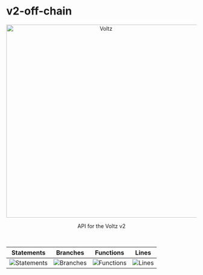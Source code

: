 # v2-off-chain

<p align="center">
  <a href="https://app.voltz.xyz/">
    <picture>
      <img src="../../docs/voltz-background.jpeg" alt="Voltz" width="512" />
    </picture>
  </a>
</p>

<p align="center"> API for the Voltz v2 </p>

<br />

| Statements                  | Branches                | Functions                 | Lines             |
| --------------------------- | ----------------------- | ------------------------- | ----------------- |
| ![Statements](https://img.shields.io/badge/statements-9.36%25-red.svg?style=flat) | ![Branches](https://img.shields.io/badge/branches-22.72%25-red.svg?style=flat) | ![Functions](https://img.shields.io/badge/functions-3.33%25-red.svg?style=flat) | ![Lines](https://img.shields.io/badge/lines-9.25%25-red.svg?style=flat) |

